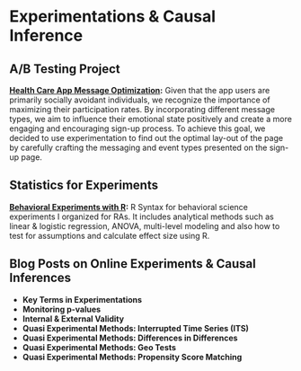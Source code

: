 # Experimentations & Causal Inference

## A/B Testing Project

**[Health Care App Message Optimization](https://github.com/yyklee/social-event-experimentation):**
Given that the app users are primarily socially avoidant individuals, we recognize the importance of maximizing their participation rates. By incorporating different message types, we aim to influence their emotional state positively and create a more engaging and encouraging sign-up process. To achieve this goal, we decided to use experimentation to find out the optimal lay-out of the page by carefully crafting the messaging and event types presented on the sign-up page.

## Statistics for Experiments
**[Behavioral Experiments with R](https://github.com/yyklee/R-for-behavioral-experimentations):**
R Syntax for behavioral science experiments I organized for RAs. It includes analytical methods such as linear & logistic regression, ANOVA, multi-level modeling and also how to test for assumptions and calculate effect size using R.

## Blog Posts on Online Experiments & Causal Inferences
- **Key Terms in Experimentations**
- **Monitoring p-values**
- **Internal & External Validity**
- **Quasi Experimental Methods: Interrupted Time Series (ITS)** 
- **Quasi Experimental Methods: Differences in Differences**
- **Quasi Experimental Methods: Geo Tests**
- **Quasi Experimental Methods: Propensity Score Matching**
